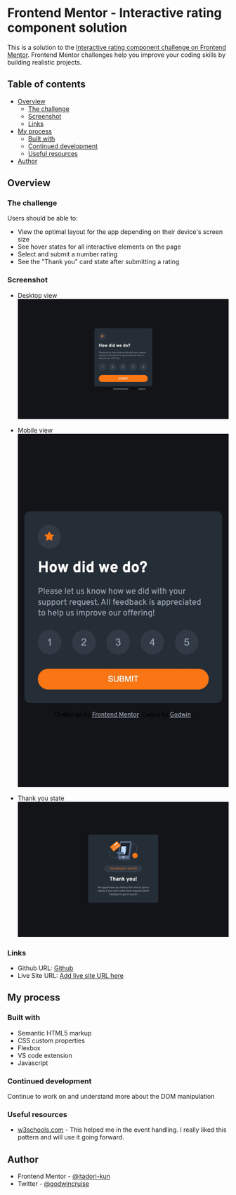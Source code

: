 # Frontend Mentor - Interactive rating component solution

This is a solution to the [Interactive rating component challenge on Frontend Mentor](https://www.frontendmentor.io/challenges/interactive-rating-component-koxpeBUmI). Frontend Mentor challenges help you improve your coding skills by building realistic projects. 

## Table of contents

- [Overview](#overview)
  - [The challenge](#the-challenge)
  - [Screenshot](#screenshot)
  - [Links](#links)
- [My process](#my-process)
  - [Built with](#built-with)
  - [Continued development](#continued-development)
  - [Useful resources](#useful-resources)
- [Author](#author)

## Overview

### The challenge

Users should be able to:

- View the optimal layout for the app depending on their device's screen size
- See hover states for all interactive elements on the page
- Select and submit a number rating
- See the "Thank you" card state after submitting a rating

### Screenshot
- Desktop view
![](./screenshots/Frontend-Mentor-Interactive-rating-component-desktopSc.jpeg)

- Mobile view
![](./screenshots/Frontend-Mentor-Interactive-rating-component-MobileSc.jpeg)

- Thank you state
![](./screenshots/Frontend-Mentor-Interactive-rating-component-thankyouState.jpeg)



### Links

- Github URL: [Github](https://github.com/itadori-kun/interactive-card-component.git)
- Live Site URL: [Add live site URL here](https://your-live-site-url.com)

## My process

### Built with

- Semantic HTML5 markup
- CSS custom properties
- Flexbox
- VS code extension
- Javascript



### Continued development

Continue to work on and understand more about the DOM manipulation

### Useful resources

- [w3schools.com](https://www.w3schools.com/js/js_htmldom_eventlistener.asp) - This helped me in the event handling. I really liked this pattern and will use it going forward.


## Author

- Frontend Mentor - [@itadori-kun](https://www.frontendmentor.io/profile/itadori-kun)
- Twitter - [@godwincruise](https://www.twitter.com/godwincruise)

